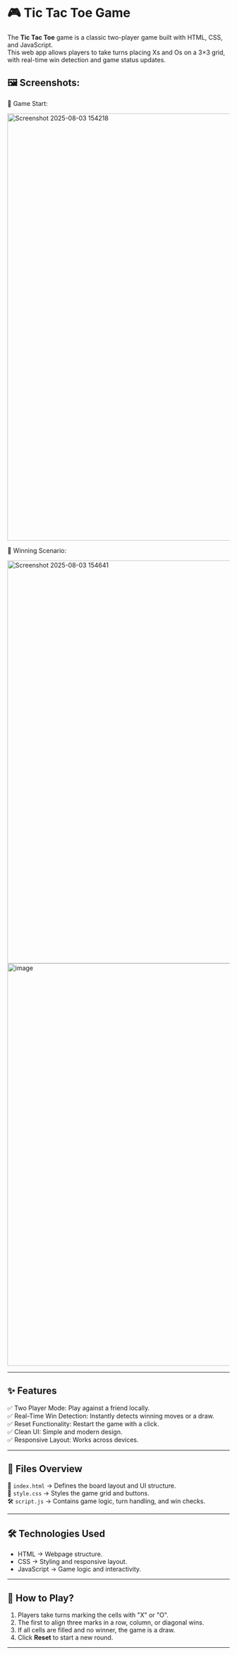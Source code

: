 # 🎮 Tic Tac Toe Game

The **Tic Tac Toe** game is a classic two-player game built with HTML, CSS, and JavaScript. <br/> This web app allows players to take turns placing Xs and Os on a 3×3 grid, with real-time win detection and game status updates.

## 🖼️ Screenshots:

🔹 Game Start:

<img width="1918" height="968" alt="Screenshot 2025-08-03 154218" src="https://github.com/user-attachments/assets/7aa88c29-e314-4f1b-a1b3-a911e5fa69be" /> <br/>

🔹 Winning Scenario:

<img width="1919" height="913" alt="Screenshot 2025-08-03 154641" src="https://github.com/user-attachments/assets/119e944c-794b-4bd8-a341-3fe6333607a9" />

<img width="1902" height="912" alt="image" src="https://github.com/user-attachments/assets/fb45fcda-2643-4682-acb7-dfe62bda2e58" />

---

## ✨ Features

✅ Two Player Mode: Play against a friend locally.  
✅ Real-Time Win Detection: Instantly detects winning moves or a draw.  
✅ Reset Functionality: Restart the game with a click.  
✅ Clean UI: Simple and modern design.  
✅ Responsive Layout: Works across devices.

---

## 📂 Files Overview

📜 `index.html` → Defines the board layout and UI structure.  
🎨 `style.css` → Styles the game grid and buttons.  
🛠️ `script.js` → Contains game logic, turn handling, and win checks.

---

## 🛠️ Technologies Used

- HTML → Webpage structure.  
- CSS → Styling and responsive layout.  
- JavaScript → Game logic and interactivity.

---

## 📌 How to Play?

1. Players take turns marking the cells with "X" or "O".  
2. The first to align three marks in a row, column, or diagonal wins.  
3. If all cells are filled and no winner, the game is a draw.  
4. Click **Reset** to start a new round.

---
